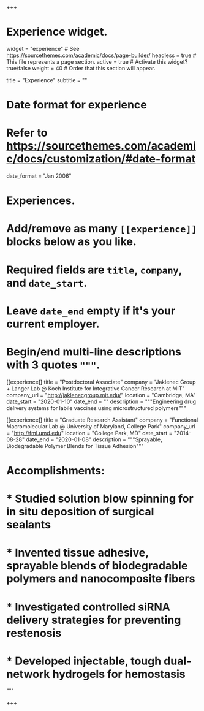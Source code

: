 +++
# Experience widget.
widget = "experience"  # See https://sourcethemes.com/academic/docs/page-builder/
headless = true  # This file represents a page section.
active = true  # Activate this widget? true/false
weight = 40  # Order that this section will appear.

title = "Experience"
subtitle = ""

# Date format for experience
#   Refer to https://sourcethemes.com/academic/docs/customization/#date-format
date_format = "Jan 2006"

# Experiences.
#   Add/remove as many `[[experience]]` blocks below as you like.
#   Required fields are `title`, `company`, and `date_start`.
#   Leave `date_end` empty if it's your current employer.
#   Begin/end multi-line descriptions with 3 quotes `"""`.
[[experience]]
  title = "Postdoctoral Associate"
  company = "Jaklenec Group + Langer Lab @ Koch Institute for Integrative Cancer Research at MIT"
  company_url = "http://jaklenecgroup.mit.edu/"
  location = "Cambridge, MA"
  date_start = "2020-01-10"
  date_end = ""
  description = """Engineering drug delivery systems for labile vaccines using microstructured polymers"""

[[experience]]
  title = "Graduate Research Assistant"
  company = "Functional Macromolecular Lab @ University of Maryland, College Park"
  company_url = "http://fml.umd.edu"
  location = "College Park, MD"
  date_start = "2014-08-28"
  date_end = "2020-01-08"
  description = """Sprayable, Biodegradable Polymer Blends for Tissue Adhesion"""
#  Accomplishments:
#  
#  * Studied solution blow spinning for in situ deposition of surgical sealants
#  * Invented tissue adhesive, sprayable blends of biodegradable polymers and nanocomposite fibers
#  * Investigated controlled siRNA delivery strategies for preventing restenosis
#  * Developed injectable, tough dual-network hydrogels for hemostasis
  
  """

+++
